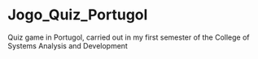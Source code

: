 # Jogo_Quiz_Portugol
Quiz game in Portugol, carried out in my first semester of the College of Systems Analysis and Development

